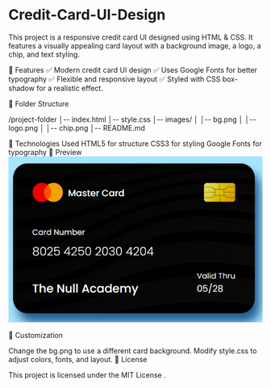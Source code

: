 # Credit-Card-UI-Design

This project is a responsive credit card UI designed using HTML & CSS. It features a visually appealing card layout with a background image, a logo, a chip, and text styling.

📌 Features
✅ Modern credit card UI design
✅ Uses Google Fonts for better typography
✅ Flexible and responsive layout
✅ Styled with CSS box-shadow for a realistic effect.

📁 Folder Structure

/project-folder
│-- index.html
│-- style.css
│-- images/
│   │-- bg.png
│   │-- logo.png
│   │-- chip.png
│-- README.md


🔧 Technologies Used
HTML5 for structure
CSS3 for styling
Google Fonts for typography
📸 Preview
![image alt](https://github.com/bdnath702/Credit-Card-UI-Design/blob/main/Screenshot.png?raw=true)



🎨 Customization

Change the bg.png to use a different card background.
Modify style.css to adjust colors, fonts, and layout.
📜 License

This project is licensed under the MIT License .
